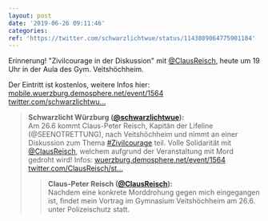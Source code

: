 ```yaml
---
layout: post
date: '2019-06-26 09:11:46'
categories: 
ref: 'https://twitter.com/schwarzlichtwue/status/1143809064775901184'
---
```

Erinnerung! "Zivilcourage in der Diskussion" mit [@ClausReisch](https://twitter.com/ClausReisch), heute um 19 Uhr in der Aula des Gym. Veitshöchheim.



Der Eintritt ist kostenlos, weitere Infos hier: [mobile.wuerzburg.demosphere.net/event/1564](https://mobile.wuerzburg.demosphere.net/event/1564) [twitter.com/schwarzlichtwu…](https://twitter.com/schwarzlichtwue/status/1138745773787615232)
> <b>Schwarzlicht Würzburg ([@schwarzlichtwue](https://twitter.com/schwarzlichtwue)):</b>  
>Am 26.6 kommt Claus-Peter Reisch, Kapitän der Lifeline (@SEENOTRETTUNG), nach Veitshöchheim und nimmt an einer Diskussion zum Thema [#Zivilcourage](/t/zivilcourage) teil. Volle Solidarität mit [@ClausReisch](https://twitter.com/ClausReisch), welchem aufgrund der Veranstaltung mit Mord gedroht wird! Infos: [wuerzburg.demosphere.net/event/1564](https://wuerzburg.demosphere.net/event/1564) [twitter.com/ClausReisch/st…](https://twitter.com/ClausReisch/status/1137469399877738496)  
>> <b>Claus-Peter Reisch ([@ClausReisch](https://twitter.com/ClausReisch)):</b>    
>>Nachdem eine konkrete Morddrohung gegen mich eingegangen ist, findet mein Vortrag im Gymnasium Veitshöchheim am 26.6. unter Polizeischutz statt.    
>  
>  

